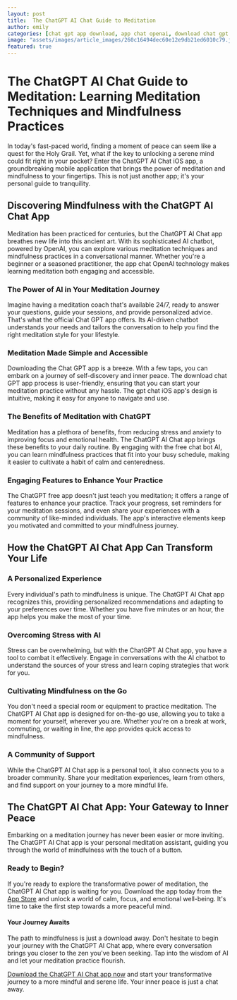 ```yaml
---
layout: post
title:  The ChatGPT AI Chat Guide to Meditation
author: emily
categories: [chat gpt app download, app chat openai, download chat gpt app, gpt chat ios, official chat gpt app, free chat bot ai, chatgpt free app]
image: "assets/images/article_images/260c16494dec60e12e9db21ed6010c79.jpg"
featured: true
---
```


# The ChatGPT AI Chat Guide to Meditation: Learning Meditation Techniques and Mindfulness Practices

In today's fast-paced world, finding a moment of peace can seem like a quest for the Holy Grail. Yet, what if the key to unlocking a serene mind could fit right in your pocket? Enter the ChatGPT AI Chat iOS app, a groundbreaking mobile application that brings the power of meditation and mindfulness to your fingertips. This is not just another app; it's your personal guide to tranquility.

## Discovering Mindfulness with the ChatGPT AI Chat App

Meditation has been practiced for centuries, but the ChatGPT AI Chat app breathes new life into this ancient art. With its sophisticated AI chatbot, powered by OpenAI, you can explore various meditation techniques and mindfulness practices in a conversational manner. Whether you're a beginner or a seasoned practitioner, the app chat OpenAI technology makes learning meditation both engaging and accessible.

### The Power of AI in Your Meditation Journey

Imagine having a meditation coach that's available 24/7, ready to answer your questions, guide your sessions, and provide personalized advice. That's what the official Chat GPT app offers. Its AI-driven chatbot understands your needs and tailors the conversation to help you find the right meditation style for your lifestyle.

### Meditation Made Simple and Accessible

Downloading the Chat GPT app is a breeze. With a few taps, you can embark on a journey of self-discovery and inner peace. The download chat GPT app process is user-friendly, ensuring that you can start your meditation practice without any hassle. The gpt chat iOS app's design is intuitive, making it easy for anyone to navigate and use.

### The Benefits of Meditation with ChatGPT

Meditation has a plethora of benefits, from reducing stress and anxiety to improving focus and emotional health. The ChatGPT AI Chat app brings these benefits to your daily routine. By engaging with the free chat bot AI, you can learn mindfulness practices that fit into your busy schedule, making it easier to cultivate a habit of calm and centeredness.

### Engaging Features to Enhance Your Practice

The ChatGPT free app doesn't just teach you meditation; it offers a range of features to enhance your practice. Track your progress, set reminders for your meditation sessions, and even share your experiences with a community of like-minded individuals. The app's interactive elements keep you motivated and committed to your mindfulness journey.

## How the ChatGPT AI Chat App Can Transform Your Life

### A Personalized Experience

Every individual's path to mindfulness is unique. The ChatGPT AI Chat app recognizes this, providing personalized recommendations and adapting to your preferences over time. Whether you have five minutes or an hour, the app helps you make the most of your time.

### Overcoming Stress with AI

Stress can be overwhelming, but with the ChatGPT AI Chat app, you have a tool to combat it effectively. Engage in conversations with the AI chatbot to understand the sources of your stress and learn coping strategies that work for you.

### Cultivating Mindfulness on the Go

You don't need a special room or equipment to practice meditation. The ChatGPT AI Chat app is designed for on-the-go use, allowing you to take a moment for yourself, wherever you are. Whether you're on a break at work, commuting, or waiting in line, the app provides quick access to mindfulness.

### A Community of Support

While the ChatGPT AI Chat app is a personal tool, it also connects you to a broader community. Share your meditation experiences, learn from others, and find support on your journey to a more mindful life.

## The ChatGPT AI Chat App: Your Gateway to Inner Peace

Embarking on a meditation journey has never been easier or more inviting. The ChatGPT AI Chat app is your personal meditation assistant, guiding you through the world of mindfulness with the touch of a button.

### Ready to Begin?

If you're ready to explore the transformative power of meditation, the ChatGPT AI Chat app is waiting for you. Download the app today from the [App Store](https://apps.apple.com/us/app/ai-ask-chat-with-ai-bots/id6472484891) and unlock a world of calm, focus, and emotional well-being. It's time to take the first step towards a more peaceful mind.

#### Your Journey Awaits

The path to mindfulness is just a download away. Don't hesitate to begin your journey with the ChatGPT AI Chat app, where every conversation brings you closer to the zen you've been seeking. Tap into the wisdom of AI and let your meditation practice flourish.

[Download the ChatGPT AI Chat app now](https://apps.apple.com/us/app/ai-ask-chat-with-ai-bots/id6472484891) and start your transformative journey to a more mindful and serene life. Your inner peace is just a chat away.